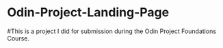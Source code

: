 # Odin-Project-Landing-Page
#This is a project I did for submission during the Odin Project Foundations Course.
